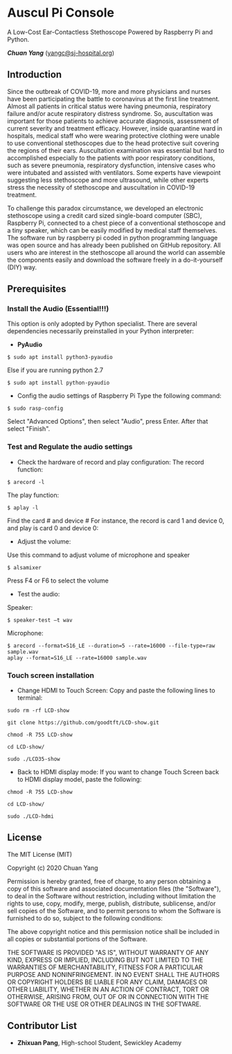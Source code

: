 # Auscul Pi Console
A Low-Cost Ear-Contactless Stethoscope Powered by Raspberry Pi and Python.

***Chuan Yang*** (<yangc@sj-hospital.org>)

## Introduction
Since the outbreak of COVID-19, more and more physicians and nurses have been participating the battle to coronavirus at the first line treatment. Almost all patients in critical status were having pneumonia, respiratory failure and/or acute respiratory distress syndrome. So, auscultation was important for those patients to achieve accurate diagnosis, assessment of current severity and treatment efficacy. However, inside quarantine ward in hospitals, medical staff who were wearing protective clothing were unable to use conventional stethoscopes due to the head protective suit covering the regions of their ears. Auscultation examination was essential but hard to accomplished especially to the patients with poor respiratory conditions, such as severe pneumonia, respiratory dysfunction, intensive cases who were intubated and assisted with ventilators. Some experts have viewpoint suggesting less stethoscope and more ultrasound, while other experts stress the necessity of stethoscope and auscultation in COVID-19 treatment. 

To challenge this paradox circumstance, we developed an electronic stethoscope using a credit card sized single-board computer (SBC), Raspberry Pi, connected to a chest piece of a conventional stethoscope and a tiny speaker, which can be easily modified by medical staff themselves. The software run by raspberry pi coded in python programming language was open source and has already been published on GitHub repository. All users who are interest in the stethoscope all around the world can assemble the components easily and download the software freely in a do-it-yourself (DIY) way. 

## Prerequisites
### Install the Audio (Essential!!!)
This option is only adopted by Python specialist. There are several dependencies necessarily preinstalled in your Python interpreter:

- **PyAudio**
```
$ sudo apt install python3-pyaudio
 ```
Else if you are running python 2.7
```
$ sudo apt install python-pyaudio 
```

- Config the audio settings of Raspberry Pi
Type the following command:
```
$ sudo rasp-config
```
Select "Advanced Options", then select "Audio", press Enter. After that select "Finish".

### Test and Regulate the audio settings

- Check the hardware of record and play configuration:
The record function:
```
$ arecord -l
```
The play function:
```
$ aplay -l
```
Find the card # and device #
For instance, the record is card 1 and device 0, and play is card 0 and device 0:

- Adjust the volume:

Use this command to adjust volume of microphone and speaker
```
$ alsamixer
```
Press F4 or F6 to select the volume

- Test the audio:

Speaker:
 ```
$ speaker-test –t wav
```
Microphone:
```
$ arecord --format=S16_LE --duration=5 --rate=16000 --file-type=raw sample.wav
aplay --format=S16_LE --rate=16000 sample.wav
```
### Touch screen installation
- Change HDMI to Touch Screen:
Copy and paste the following lines to terminal:
```
sudo rm -rf LCD-show 

git clone https://github.com/goodtft/LCD-show.git 

chmod -R 755 LCD-show 

cd LCD-show/

sudo ./LCD35-show
```
- Back to HDMI display mode:
If you want to change Touch Screen back to HDMI display model, paste the following:
```
chmod -R 755 LCD-show 

cd LCD-show/ 

sudo ./LCD-hdmi
```

## License
The MIT License (MIT)

Copyright (c) 2020 Chuan Yang

Permission is hereby granted, free of charge, to any person obtaining a copy
of this software and associated documentation files (the "Software"), to deal
in the Software without restriction, including without limitation the rights
to use, copy, modify, merge, publish, distribute, sublicense, and/or sell
copies of the Software, and to permit persons to whom the Software is
furnished to do so, subject to the following conditions:

The above copyright notice and this permission notice shall be included in all
copies or substantial portions of the Software.

THE SOFTWARE IS PROVIDED "AS IS", WITHOUT WARRANTY OF ANY KIND, EXPRESS OR
IMPLIED, INCLUDING BUT NOT LIMITED TO THE WARRANTIES OF MERCHANTABILITY,
FITNESS FOR A PARTICULAR PURPOSE AND NONINFRINGEMENT. IN NO EVENT SHALL THE
AUTHORS OR COPYRIGHT HOLDERS BE LIABLE FOR ANY CLAIM, DAMAGES OR OTHER
LIABILITY, WHETHER IN AN ACTION OF CONTRACT, TORT OR OTHERWISE, ARISING FROM,
OUT OF OR IN CONNECTION WITH THE SOFTWARE OR THE USE OR OTHER DEALINGS IN THE
SOFTWARE.

## Contributor List
- **Zhixuan Pang**, High-school Student, Sewickley Academy 
